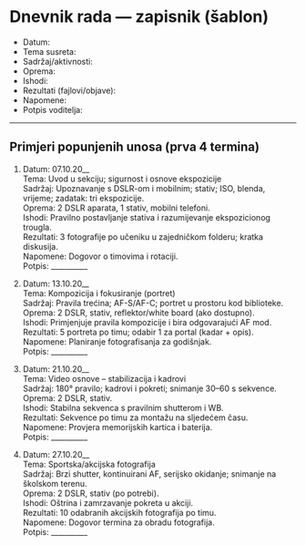 # Dnevnik rada — zapisnik (šablon)

- Datum:
- Tema susreta:
- Sadržaj/aktivnosti:
- Oprema:
- Ishodi:
- Rezultati (fajlovi/objave):
- Napomene:
- Potpis voditelja:

---

## Primjeri popunjenih unosa (prva 4 termina)

1) Datum: 07.10.20__  
Tema: Uvod u sekciju; sigurnost i osnove ekspozicije  
Sadržaj: Upoznavanje s DSLR-om i mobilnim; stativ; ISO, blenda, vrijeme; zadatak: tri ekspozicije.  
Oprema: 2 DSLR aparata, 1 stativ, mobilni telefoni.  
Ishodi: Pravilno postavljanje stativa i razumijevanje ekspozicionog trougla.  
Rezultati: 3 fotografije po učeniku u zajedničkom folderu; kratka diskusija.  
Napomene: Dogovor o timovima i rotaciji.  
Potpis: __________

2) Datum: 13.10.20__  
Tema: Kompozicija i fokusiranje (portret)  
Sadržaj: Pravila trećina; AF-S/AF-C; portret u prostoru kod biblioteke.  
Oprema: 2 DSLR, stativ, reflektor/white board (ako dostupno).  
Ishodi: Primjenjuje pravila kompozicije i bira odgovarajući AF mod.  
Rezultati: 5 portreta po timu; odabir 1 za portal (kadar + opis).  
Napomene: Planiranje fotografisanja za godišnjak.  
Potpis: __________

3) Datum: 21.10.20__  
Tema: Video osnove – stabilizacija i kadrovi  
Sadržaj: 180° pravilo; kadrovi i pokreti; snimanje 30–60 s sekvence.  
Oprema: 2 DSLR, stativ.  
Ishodi: Stabilna sekvenca s pravilnim shutterom i WB.  
Rezultati: Sekvence po timu za montažu na sljedećem času.  
Napomene: Provjera memorijskih kartica i baterija.  
Potpis: __________

4) Datum: 27.10.20__  
Tema: Sportska/akcijska fotografija  
Sadržaj: Brzi shutter, kontinuirani AF, serijsko okidanje; snimanje na školskom terenu.  
Oprema: 2 DSLR, stativ (po potrebi).  
Ishodi: Oštrina i zamrzavanje pokreta u akciji.  
Rezultati: 10 odabranih akcijskih fotografija po timu.  
Napomene: Dogovor termina za obradu fotografija.  
Potpis: __________
